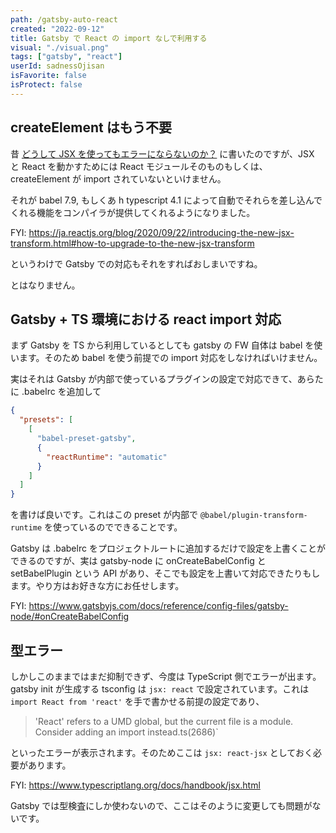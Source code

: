 ```yaml
---
path: /gatsby-auto-react
created: "2022-09-12"
title: Gatsby で React の import なしで利用する
visual: "./visual.png"
tags: ["gatsby", "react"]
userId: sadnessOjisan
isFavorite: false
isProtect: false
---
```


## createElement はもう不要

昔 [どうして JSX を使ってもエラーにならないのか？](https://blog.ojisan.io/jsx-to-js/) に書いたのですが、JSX と React を動かすためには React モジュールそのものもしくは、createElement が import されていないといけません。

それが babel 7.9, もしくあ h typescript 4.1 によって自動でそれらを差し込んでくれる機能をコンパイラが提供してくれるようになりました。

FYI: https://ja.reactjs.org/blog/2020/09/22/introducing-the-new-jsx-transform.html#how-to-upgrade-to-the-new-jsx-transform

というわけで Gatsby での対応もそれをすればおしまいですね。

とはなりません。

## Gatsby + TS 環境における react import 対応

まず Gatsby を TS から利用しているとしても gatsby の FW 自体は babel を使います。そのため babel を使う前提での import 対応をしなければいけません。

実はそれは Gatsby が内部で使っているプラグインの設定で対応できて、あらたに .babelrc を追加して

```json
{
  "presets": [
    [
      "babel-preset-gatsby",
      {
        "reactRuntime": "automatic"
      }
    ]
  ]
}
```

を書けば良いです。これはこの preset が内部で `@babel/plugin-transform-runtime` を使っているのでできることです。

Gatsby は .babelrc をプロジェクトルートに追加するだけで設定を上書くことができるのですが、実は gatsby-node に onCreateBabelConfig と setBabelPlugin という API があり、そこでも設定を上書いて対応できたりもします。やり方はお好きな方にお任せします。

FYI: <https://www.gatsbyjs.com/docs/reference/config-files/gatsby-node/#onCreateBabelConfig>

## 型エラー

しかしこのままではまだ抑制できず、今度は TypeScript 側でエラーが出ます。gatsby init が生成する tsconfig は `jsx: react` で設定されています。これは `import React from 'react'` を手で書かせる前提の設定であり、

> 'React' refers to a UMD global, but the current file is a module. Consider adding an import instead.ts(2686)`

といったエラーが表示されます。そのためここは `jsx: react-jsx` としておく必要があります。

FYI: <https://www.typescriptlang.org/docs/handbook/jsx.html>

Gatsby では型検査にしか使わないので、ここはそのように変更しても問題がないです。
